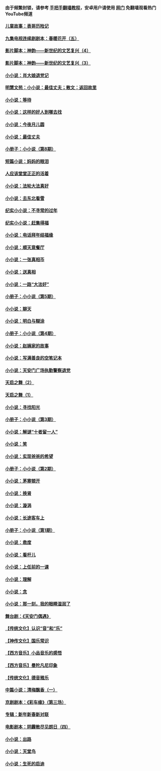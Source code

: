 #### 由于频繁封锁，请参考 [手把手翻墙教程](https://github.com/gfw-breaker/guides/wiki/)，安卓用户请使用 [网门](https://github.com/gfw-breaker/nogfw/blob/master/dl.md?t=07090100) 免翻墙观看热门YouTube频道 

#### [儿童故事：表哥历险记](../pages/328/383535.md?t=07090100) 

#### [九集电视连续剧剧本：春暖花开（五）](../pages/328/275919.md?t=07090100) 

#### [影片脚本：神韵——新世纪的文艺复兴（4）](../pages/328/266089.md?t=07090100) 

#### [影片脚本：神韵——新世纪的文艺复兴（3）](../pages/328/266087.md?t=07090100) 

#### [小小说：肖大娘退党记](../pages/328/239807.md?t=07090100) 

#### [明慧文苑：小小说：最佳丈夫；散文：返回故里](../pages/328/3439.md?t=07090100) 

#### [小小说：等待](../pages/328/223927.md?t=07090100) 

#### [小小说：这样的好人到哪去找](../pages/328/209396.md?t=07090100) 

#### [小小说：今夜月儿圆](../pages/328/193588.md?t=07090100) 

#### [小小说：最佳丈夫](../pages/328/190938.md?t=07090100) 

#### [小册子：小小说（第8期）](../pages/328/188202.md?t=07090100) 

#### [短篇小说：妈妈的眼泪](../pages/328/187712.md?t=07090100) 

#### [人应该堂堂正正的活着](../pages/328/182430.md?t=07090100) 

#### [小小说：法轮大法真好](../pages/328/174669.md?t=07090100) 

#### [小小说：去东北看雪](../pages/328/173882.md?t=07090100) 

#### [纪实小小说：不寻常的过年](../pages/328/173187.md?t=07090100) 

#### [纪实小小说：赶集得福](../pages/328/172652.md?t=07090100) 

#### [小小说：电话拜年结福缘](../pages/328/172533.md?t=07090100) 

#### [小小说：顺天意餐厅](../pages/328/170182.md?t=07090100) 

#### [小小说：一张真相币](../pages/328/169410.md?t=07090100) 

#### [小小说：送真相](../pages/328/166713.md?t=07090100) 

#### [小小说：一路“大法好”](../pages/328/162016.md?t=07090100) 

#### [小册子：小小说（第5期）](../pages/328/161131.md?t=07090100) 

#### [小小说：聊天](../pages/328/159640.md?t=07090100) 

#### [小小说：明白与糊涂](../pages/328/158101.md?t=07090100) 

#### [小册子：小小说（第4期）](../pages/328/158006.md?t=07090100) 

#### [小小说：赵姨家的故事](../pages/328/157843.md?t=07090100) 

#### [小小说：写满善良的空笔记本](../pages/328/157382.md?t=07090100) 

#### [小小说：天安门广场执勤警察退党](../pages/328/156982.md?t=07090100) 

#### [天启之舞（2）](../pages/328/153440.md?t=07090100) 

#### [天启之舞（1）](../pages/328/153439.md?t=07090100) 

#### [小小说：寻找阳光](../pages/328/153065.md?t=07090100) 

#### [小册子：小小说（第3期）](../pages/328/151715.md?t=07090100) 

#### [小小说：解谜“十者留一人”](../pages/328/148967.md?t=07090100) 

#### [小小说：笑](../pages/328/148905.md?t=07090100) 

#### [小小说：实现爸爸的希望](../pages/328/148096.md?t=07090100) 

#### [小册子：小小说（第2期）](../pages/328/147214.md?t=07090100) 

#### [小小说：茅塞顿开](../pages/328/147030.md?t=07090100) 

#### [小小说：换肾](../pages/328/146770.md?t=07090100) 

#### [小小说：漩涡](../pages/328/146683.md?t=07090100) 

#### [小小说：长途客车上](../pages/328/145076.md?t=07090100) 

#### [小册子：小小说（第1期）](../pages/328/143963.md?t=07090100) 

#### [小小说：救度](../pages/328/143927.md?t=07090100) 

#### [小小说：看杆儿](../pages/328/142137.md?t=07090100) 

#### [小小说：上任前的一课](../pages/328/140808.md?t=07090100) 

#### [小小说：理解](../pages/328/140476.md?t=07090100) 

#### [小小说：念](../pages/328/139513.md?t=07090100) 

#### [小小说：那一刻，我的眼睛湿润了](../pages/328/138476.md?t=07090100) 

#### [舞台剧：《天安门偶遇》](../pages/328/117155.md?t=07090100) 

#### [【传统文化】认识“音”和“乐”](../pages/328/108667.md?t=07090100) 

#### [【神传文化】国乐常识](../pages/328/104225.md?t=07090100) 

#### [【西方音乐】小品音乐的感悟](../pages/328/102924.md?t=07090100) 

#### [【西方音乐】曼陀凡尼印象](../pages/328/102922.md?t=07090100) 

#### [【传统文化】德音雅乐](../pages/328/102923.md?t=07090100) 

#### [中篇小说：清梅飘香（一）](../pages/328/101058.md?t=07090100) 

#### [京剧剧本：《彩车缘》（第三场）](../pages/328/96434.md?t=07090100) 

#### [专辑：新年新春新对联](../pages/328/94991.md?t=07090100) 

#### [电影剧本：阴霾散尽见朗日（四）](../pages/328/87081.md?t=07090100) 

#### [小小说：出路](../pages/328/84848.md?t=07090100) 

#### [小小说：天堂鸟](../pages/328/83084.md?t=07090100) 

#### [小小说：生死的启迪](../pages/328/70977.md?t=07090100) 


